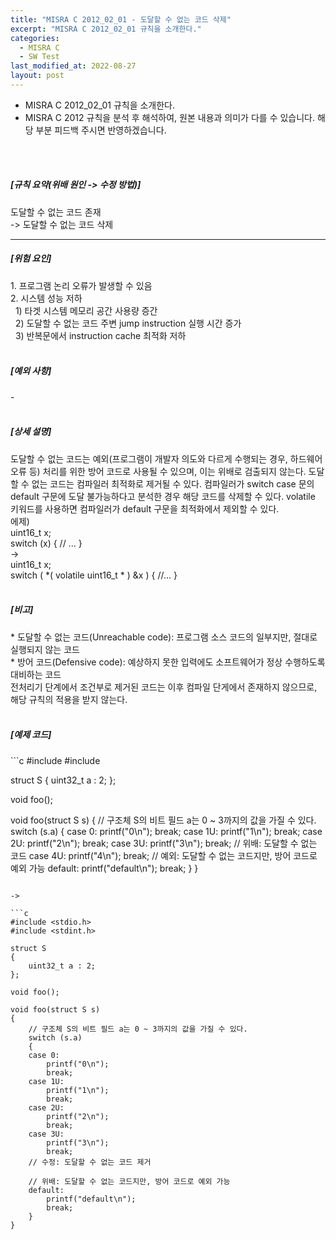 ```yaml
---
title: "MISRA C 2012_02_01 - 도달할 수 없는 코드 삭제"
excerpt: "MISRA C 2012_02_01 규칙을 소개한다."
categories:
  - MISRA C
  - SW Test
last_modified_at: 2022-08-27
layout: post
---
```

- MISRA C 2012_02_01 규칙을 소개한다.
- MISRA C 2012 규칙을 분석 후 해석하여, 원본 내용과 의미가 다를 수 있습니다. 해당 부분 피드백 주시면 반영하겠습니다. 
<br>
<br>



<h5>
    [규칙 요약(위배 원인 -&gt; 수정 방법)]
</h5>
<p>
    도달할 수 없는 코드 존재
    <br>
    -&gt; 도달할 수 없는 코드 삭제
</p>
<hr>
<h5>
    [위험 요인]
</h5>
<p>
    1. 프로그램 논리 오류가 발생할 수 있음
    <br>
    2. 시스템 성능 저하
    <br>
    &nbsp; 1) 타겟 시스템 메모리 공간 사용량 증간
    <br>
    &nbsp; 2) 도달할 수 없는 코드 주변 jump instruction 실행 시간 증가
    <br>
    &nbsp; 3) 반복문에서 instruction cache 최적화 저하
    <br>
    &nbsp;
</p>
<h5>
    [예외 사항]
</h5>
<p>
    -
    <br>
    &nbsp;
</p>
<h5>
    [상세 설명]
</h5>
<p>
    도달할 수 없는 코드는 예외(프로그램이 개발자 의도와 다르게 수행되는 경우, 하드웨어 오류 등) 처리를 위한 방어 코드로 사용될 수 있으며, 이는 위배로 검출되지 않는다. 도달할 수 없는 코드는 컴파일러 최적화로 제거될 수 있다. 컴파일러가 switch case 문의 default 구문에 도달 불가능하다고 분석한 경우 해당 코드를 삭제할 수 있다. volatile 키워드를 사용하면 컴파일러가 default 구문을 최적화에서 제외할 수 있다.
    <br>
    에제)
    <br>
    uint16_t x;
    <br>
    switch (x) { // ... }
    <br>
    -&gt;
    <br>
    uint16_t x;
    <br>
    switch ( *( volatile uint16_t * ) &amp;x ) { //... }
    <br>
    &nbsp;
</p>
<h5>
    [비고]
</h5>
<p>
    * 도달할 수 없는 코드(Unreachable code): 프로그램 소스 코드의 일부지만, 절대로 실행되지 않는 코드
    <br>
    * 방어 코드(Defensive code): 예상하지 못한 입력에도 소프트웨어가 정상 수행하도록 대비하는 코드
    <br>
    전처리기 단계에서 조건부로 제거된 코드는 이후 컴파일 단게에서 존재하지 않으므로, 해당 규칙의 적용을 받지 않는다.
    <br>
    &nbsp;
</p>
<h5>
    [예제 코드]
</h5>
```c
#include <stdio.h>
#include <stdint.h>

struct S
{
    uint32_t a : 2;
};

void foo();

void foo(struct S s)
{
    // 구조체 S의 비트 필드 a는 0 ~ 3까지의 값을 가질 수 있다.
    switch (s.a)
    {
    case 0:
        printf("0\n");
        break;
    case 1U:
        printf("1\n");
        break;
    case 2U:
        printf("2\n");
        break;
    case 3U:
        printf("3\n");
        break;
    // 위배: 도달할 수 없는 코드
    case 4U:
        printf("4\n");
        break;
    // 예외: 도달할 수 없는 코드지만, 방어 코드로 예외 가능
    default:
        printf("default\n");
        break;
    }
}
```

->

```c
#include <stdio.h>
#include <stdint.h>

struct S
{
    uint32_t a : 2;
};

void foo();

void foo(struct S s)
{
    // 구조체 S의 비트 필드 a는 0 ~ 3까지의 값을 가질 수 있다.
    switch (s.a)
    {
    case 0:
        printf("0\n");
        break;
    case 1U:
        printf("1\n");
        break;
    case 2U:
        printf("2\n");
        break;
    case 3U:
        printf("3\n");
        break;
    // 수정: 도달할 수 없는 코드 제거

    // 위배: 도달할 수 없는 코드지만, 방어 코드로 예외 가능
    default:
        printf("default\n");
        break;
    }
}
```